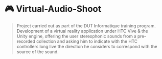 # :video_game: Virtual-Audio-Shoot

> Project carried out as part of the DUT Informatique training program. Development of a virtual reality application under HTC Vive & the Unity engine,
offering the user stereophonic sounds from a pre-recorded collection and asking him to indicate with the HTC controllers
long live the direction he considers to correspond with the source of the sound.

